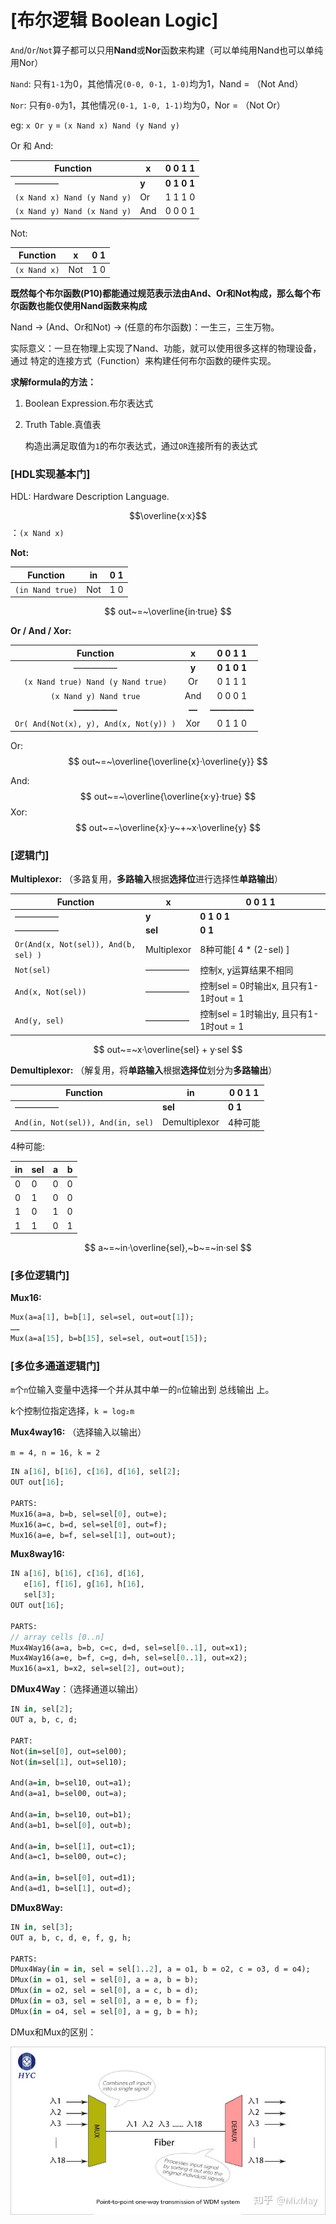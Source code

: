 # [布尔逻辑 Boolean Logic]

`And`/`Or`/`Not`算子都可以只用**Nand**或**Nor**函数来构建（可以单纯用Nand也可以单纯用Nor）

`Nand`: 只有`1-1`为0，其他情况`(0-0, 0-1, 1-0)`均为1，Nand = （Not And）

`Nor`:   只有`0-0`为1，其他情况`(0-1, 1-0, 1-1)`均为0，Nor = （Not Or）

eg: `x Or y` = `(x Nand x) Nand (y Nand y)`

Or 和 And:

| Function                     | x     | 0           0           1           1     |
| ---------------------------- | ----- | ----------------------------------------- |
| —————                        | **y** | **0           1           0           1** |
| `(x Nand x) Nand (y Nand y)` | Or    | 1           1           1           0     |
| `(x Nand y) Nand (x Nand y)` | And   | 0           0           0           1     |

 Not:

| Function     | x    | 0           1 |
| ------------ | ---- | ------------- |
| `(x Nand x)` | Not  | 1           0 |



**既然每个布尔函数(P10)都能通过规范表示法由And、Or和Not构成，那么每个布尔函数也能仅使用Nand函数来构成**

Nand -> (And、Or和Not) -> (任意的布尔函数)：一生三，三生万物。

实际意义：一旦在物理上实现了Nand、功能，就可以使用很多这样的物理设备，通过 特定的连接方式（Function）来构建任何布尔函数的硬件实现。

**求解formula的方法：**

1. Boolean Expression.布尔表达式

2. Truth Table.真值表

   构造出满足取值为`1`的布尔表达式，通过`OR`连接所有的表达式



### [HDL实现基本门]

HDL: Hardware Description Language.

$$\overline{x·x}$$：`(x Nand x)`



**Not:** 

| Function         | in   | 0           1 |
| ---------------- | ---- | ------------- |
| `(in Nand true)` | Not  | 1           0 |

$$
out~=~\overline{in·true}
$$



**Or / And / Xor:** 

|                Function                |   x   |   0           0           1           1   |
| :------------------------------------: | :---: | :---------------------------------------: |
|                 —————                  | **y** | **0           1           0           1** |
|   `(x Nand true) Nand (y Nand true)`   |  Or   |   0           1           1           1   |
|         `(x Nand y) Nand true`         |  And  |   0           0           0           1   |
|               **—————**                | **—** |                 **—————**                 |
| `Or( And(Not(x), y), And(x, Not(y)) )` |  Xor  |   0           1           1           0   |

Or: 
$$
out~=~\overline{\overline{x}·\overline{y}}
$$

And:
$$
out~=~\overline{\overline{x·y}·true}
$$
Xor:
$$
out~=~\overline{x}·y~+~x·\overline{y}
$$


### [逻辑门]

**Multiplexor:** （多路复用，**多路输入**根据**选择位**进行选择性**单路输出**）

| Function                             | x           | 0           0           1           1     |
| ------------------------------------ | ----------- | ----------------------------------------- |
| —————                                | **y**       | **0           1           0           1** |
| —————                                | **sel**     | **0           1**                         |
| `Or(And(x, Not(sel)), And(b, sel) )` | Multiplexor | 8种可能[ 4 * (2-sel) ]                    |
| `Not(sel)`                           | —————       | 控制x, y运算结果不相同                    |
| `And(x, Not(sel))`                   | —————       | 控制sel = 0时输出x, 且只有1-1时out = 1    |
| `And(y, sel)`                        | —————       | 控制sel = 1时输出y, 且只有1-1时out = 1    |

$$
out~=~x·\overline{sel} + y·sel
$$



**Demultiplexor:** （解复用，将**单路输入**根据**选择位**划分为**多路输出**）

| Function                          | in            | 0           0           1           1 |
| --------------------------------- | ------------- | ------------------------------------- |
| —————                             | **sel**       | **0           1**                     |
| `And(in, Not(sel)), And(in, sel)` | Demultiplexor | 4种可能                               |

4种可能: 

| in   | sel  | a    | b    |
| ---- | ---- | ---- | ---- |
| 0    | 0    | 0    | 0    |
| 0    | 1    | 0    | 0    |
| 1    | 0    | 1    | 0    |
| 1    | 1    | 0    | 1    |

$$
a~=~in·\overline{sel},~b~=~in·sel
$$



### [多位逻辑门]

**Mux16:** 

```haxe
Mux(a=a[1], b=b[1], sel=sel, out=out[1]); 
…… 
Mux(a=a[15], b=b[15], sel=sel, out=out[15]);
```



### [多位多通道逻辑门]

`m`个`n`位输入变量中选择一个并从其中单一的`n`位输出到 总线输出 上。

k个控制位指定选择，`k = log₂m`

**Mux4way16:** （选择输入以输出）

`m = 4, n = 16, k = 2`

```haxe
IN a[16], b[16], c[16], d[16], sel[2];
OUT out[16];

PARTS:
Mux16(a=a, b=b, sel=sel[0], out=e);
Mux16(a=c, b=d, sel=sel[0], out=f);
Mux16(a=e, b=f, sel=sel[1], out=out);
```



**Mux8way16:** 

```haxe
IN a[16], b[16], c[16], d[16],
   e[16], f[16], g[16], h[16],
   sel[3];
OUT out[16];

PARTS:
// array cells [0..n]
Mux4Way16(a=a, b=b, c=c, d=d, sel=sel[0..1], out=x1);
Mux4Way16(a=e, b=f, c=g, d=h, sel=sel[0..1], out=x2);
Mux16(a=x1, b=x2, sel=sel[2], out=out);
```



**DMux4Way**：（选择通道以输出）

```haxe
IN in, sel[2];
OUT a, b, c, d;

PART:
Not(in=sel[0], out=sel00);
Not(in=sel[1], out=sel10);

And(a=in, b=sel10, out=a1);
And(a=a1, b=sel00, out=a);

And(a=in, b=sel10, out=b1);
And(a=b1, b=sel[0], out=b);

And(a=in, b=sel[1], out=c1);
And(a=c1, b=sel00, out=c);

And(a=in, b=sel[0], out=d1);
And(a=d1, b=sel[1], out=d);
```



**DMux8Way:** 

```haxe
IN in, sel[3];
OUT a, b, c, d, e, f, g, h;

PARTS:
DMux4Way(in = in, sel = sel[1..2], a = o1, b = o2, c = o3, d = o4);
DMux(in = o1, sel = sel[0], a = a, b = b);
DMux(in = o2, sel = sel[0], a = c, b = d);
DMux(in = o3, sel = sel[0], a = e, b = f);
DMux(in = o4, sel = sel[0], a = g, b = h);
```



DMux和Mux的区别：

![DMux & Mux](C1-布尔逻辑.assets/v2-bb3f9b6f59a92fd0ede6b40bfb72332b_720w.jpg)